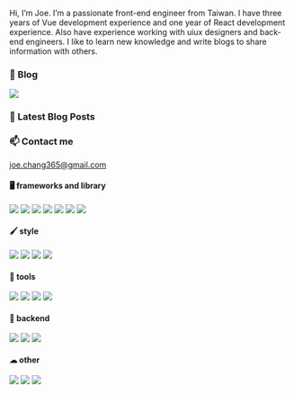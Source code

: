 Hi, I’m Joe. I’m a passionate front-end engineer from Taiwan. I have three years of Vue development experience and one year of React development experience. Also have experience working with uiux designers and back-end engineers. I like to learn new knowledge and write blogs to share information with others.

### 📒 Blog

<a href="https://medium.com/coding-hot-pot">
        <img src="https://img.shields.io/badge/Medium-12100E?style=for-the-badge&logo=medium&logoColor=white"   /> 
</a>

### 📙 Latest Blog Posts

<!-- BLOG-POST-LIST:START -->
<!-- BLOG-POST-LIST:END -->

<!-- ### 📁 My projects


 [🚌 公車即時到站 Bus Timetable](https://github.com/ChangChiao/bus_timetable)
- [🏞 台灣旅遊景點Tai Walk ](https://github.com/ChangChiao/react_attractions)
- [📗 PDF線上簽署 Fast Sign ](https://github.com/ChangChiao/f2e-2022-sign)
- [♠ 新接龍 FreeCell ](https://github.com/ChangChiao/freeCell)
- [🐱 視差滾動 parallax scrolling ](https://github.com/ChangChiao/F2E-2022)
- [🚲 自行車路線 Bike Fun ](https://github.com/ChangChiao/vue_youbike)
- [🔁 scrum 新手村 ](https://github.com/ChangChiao/f2e-2022-scrum)
- [🐘 暗棋 Dark_chess](https://github.com/ChangChiao/dark_chess)
- [💿 音樂播放器 MusicPlayer](https://github.com/ChangChiao/music_player)
- [🗺 口罩地圖 MaskMap](https://github.com/ChangChiao/mask_map)
- [🖍 待辦事項TodoList](https://changchiao.github.io/react-todolist/#/signin)
- [🌞 天氣盒 Weather Box](https://github.com/ChangChiao/weather_box)
- [🍅 番茄鐘 Pomodoro](https://github.com/ChangChiao/pomodoro) -->

### 📫 Contact me

<joe.chang365@gmail.com>

#### 🖥 frameworks and library

<p>
 <img src="https://img.shields.io/badge/Vue.js-35495E?style=for-the-badge&logo=vuedotjs&logoColor=4FC08D" />
    <img src="https://img.shields.io/badge/React-20232A?style=for-the-badge&logo=react&logoColor=61DAFB" />
    <img src="https://img.shields.io/badge/angular-%23DD0031.svg?style=for-the-badge&logo=angular&logoColor=white" />
    <img src="https://img.shields.io/badge/Svelte-4A4A55?style=for-the-badge&logo=svelte&logoColor=FF3E00" />
    <img src="https://img.shields.io/badge/nuxt.js-00C58E?style=for-the-badge&logo=nuxtdotjs&logoColor=white" />
    <img src="https://img.shields.io/badge/next.js-000000?style=for-the-badge&logo=nextdotjs&logoColor=white" />
    <img src="https://img.shields.io/badge/jQuery-0769AD?style=for-the-badge&logo=jquery&logoColor=white" />

</p>

#### 🖌 style

<p>
<img src="https://img.shields.io/badge/Sass-CC6699?style=for-the-badge&logo=sass&logoColor=white" />
    <img src="https://img.shields.io/badge/Tailwind_CSS-38B2AC?style=for-the-badge&logo=tailwind-css&logoColor=white" />
    <img src="https://img.shields.io/badge/Bootstrap-563D7C?style=for-the-badge&logo=bootstrap&logoColor=white">
    <img src="https://img.shields.io/badge/Chakra--UI-319795?style=for-the-badge&logo=chakra-ui&logoColor=white" />
</p>

#### 🔧 tools

<p>
   <img src="https://img.shields.io/badge/Webpack-8DD6F9?style=for-the-badge&logo=Webpack&logoColor=white" /> 
   <img src="https://img.shields.io/badge/Vite-B73BFE?style=for-the-badge&logo=vite&logoColor=FFD62E" /> 
   <img src="https://img.shields.io/badge/Gulp-CF4647?style=for-the-badge&logo=gulp&logoColor=white" />
   <img src="https://img.shields.io/badge/nx-143055?style=for-the-badge&logo=nx&logoColor=white" />
</p>

#### 💾 backend

<p>
    <img src="https://img.shields.io/badge/Node.js-339933?style=for-the-badge&logo=nodedotjs&logoColor=white" />
    <img src="https://img.shields.io/badge/MongoDB-4EA94B?style=for-the-badge&logo=mongodb&logoColor=white" />
    <img src="https://img.shields.io/badge/Socket.io-010101?&style=for-the-badge&logo=Socket.io&logoColor=white" />

</p>

#### ☁︎ other

<p>
    <img src="https://img.shields.io/badge/Heroku-430098?style=for-the-badge&logo=heroku&logoColor=white" />
    <img src="https://img.shields.io/badge/Vercel-000000?style=for-the-badge&logo=vercel&logoColor=white" />
    <img src="https://img.shields.io/badge/storybook-FF4785?style=for-the-badge&logo=storybook&logoColor=white" />
</p>
